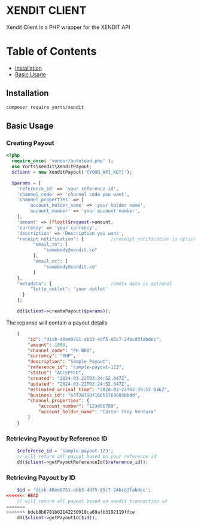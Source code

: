 # XENDIT CLIENT
Xendit Client is a PHP wrapper for the XENDIT API

# Table of Contents
- [Installation](#installation)
- [Basic Usage](#basic-usage)

## Installation
```sh
composer require yorts/xendit
```
## Basic Usage

### Creating Payout
```php
<?php
  require_once( 'vendor/autoload.php' );
  use Yorts\Xendit\XenditPayout;
  $client = new XenditPayout('{YOUR_API_KEY}');

  $params = [
    'reference_id' => 'your reference id',
    'channel_code' => 'channel code you want',
    'channel_properties' => [
        'account_holder_name' => 'your holder name',
        'account_number' => 'your account number',
    ],
    'amount' => (float)$request->amount,
    'currency' => 'your currency',
    'description' => 'Description you want',
    "receipt_notification": {          //receipt_notification is optional
          "email_to": [
              "somebody@xendit.co"
          ],
          "email_cc": [
              "somebody@xendit.co"
          ]
    },
    "metadata": {                      //meta data is optional
         "lotto_outlet": 'your outlet' 
      }
    ];

    dd($client->createPayout($params));
```
The reponse will contain a payout details
```json
    {
        "id": "disb-48ee0751-abb3-4df5-85c7-24bcd3fabdec",
        "amount": 1000,
        "channel_code": "PH_BDO",
        "currency": "PHP",
        "description": "Sample Payout",
        "reference_id": "sample-payout-123",
        "status": "ACCEPTED",
        "created": "2024-03-22T03:24:52.647Z",
        "updated": "2024-03-22T03:24:52.647Z",
        "estimated_arrival_time": "2024-03-22T03:39:52.646Z",
        "business_id": "65f28790f16055763085bbdd",
        "channel_properties": {
            "account_number": "123456789",
            "account_holder_name": "Caster Troy Ventura"
        }
    }

```
### Retrieving Payout by Reference ID
```php
    $reference_id = 'sample-payout-123';
    // will return all payout based on your reference id
    dd($client->getPayoutReferenceId($reference_id));
```
### Retrieving Payout by ID
```php
    $id = 'disb-48ee0751-abb3-4df5-85c7-24bcd3fabdec';
<<<<<<< HEAD
    // will return all payout based on xendit transaction id
=======
>>>>>>> bdeb8b8781b02142230918ca69afb3192119ffce
    dd($client->getPayoutId($id));
```
